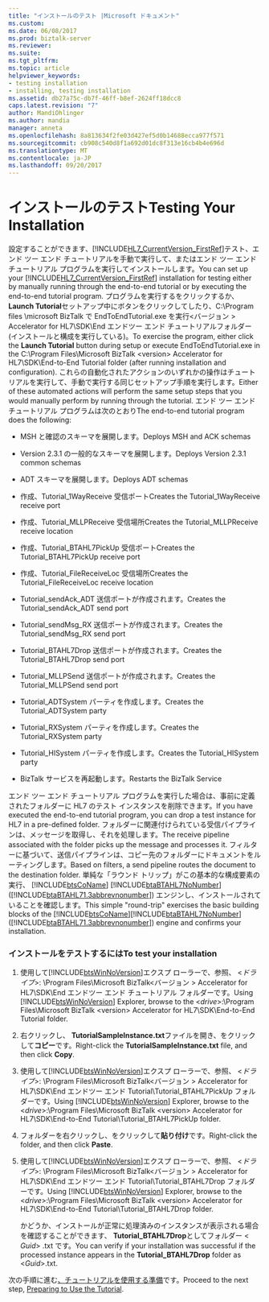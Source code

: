 ```yaml
---
title: "インストールのテスト |Microsoft ドキュメント"
ms.custom: 
ms.date: 06/08/2017
ms.prod: biztalk-server
ms.reviewer: 
ms.suite: 
ms.tgt_pltfrm: 
ms.topic: article
helpviewer_keywords:
- testing installation
- installing, testing installation
ms.assetid: db27a75c-db7f-46ff-b8ef-2624ff18dcc8
caps.latest.revision: "7"
author: MandiOhlinger
ms.author: mandia
manager: anneta
ms.openlocfilehash: 8a813634f2fe03d427ef5d0b14688ecca977f571
ms.sourcegitcommit: cb908c540d8f1a692d01dc8f313e16cb4b4e696d
ms.translationtype: MT
ms.contentlocale: ja-JP
ms.lasthandoff: 09/20/2017
---
```

# <a name="testing-your-installation"></a><span data-ttu-id="8c48c-102">インストールのテスト</span><span class="sxs-lookup"><span data-stu-id="8c48c-102">Testing Your Installation</span></span>
<span data-ttu-id="8c48c-103">設定することができます、[!INCLUDE[HL7_CurrentVersion_FirstRef](../../includes/hl7-currentversion-firstref-md.md)]テスト、エンド ツー エンド チュートリアルを手動で実行して、またはエンド ツー エンド チュートリアル プログラムを実行してインストールします。</span><span class="sxs-lookup"><span data-stu-id="8c48c-103">You can set up your [!INCLUDE[HL7_CurrentVersion_FirstRef](../../includes/hl7-currentversion-firstref-md.md)] installation for testing either by manually running through the end-to-end tutorial or by executing the end-to-end tutorial program.</span></span> <span data-ttu-id="8c48c-104">プログラムを実行するをクリックするか、 **Launch Tutorial**セットアップ中にボタンをクリックしてしたり、C:\Program files \microsoft BizTalk で EndToEndTutorial.exe を実行\<バージョン > Accelerator for HL7\SDK\End エンドツー エンド チュートリアルフォルダー (インストールと構成を実行している)。</span><span class="sxs-lookup"><span data-stu-id="8c48c-104">To exercise the program, either click the **Launch Tutorial** button during setup or execute EndToEndTutorial.exe in the C:\Program Files\Microsoft BizTalk \<version> Accelerator for HL7\SDK\End-to-End Tutorial folder (after running installation and configuration).</span></span> <span data-ttu-id="8c48c-105">これらの自動化されたアクションのいずれかの操作はチュートリアルを実行して、手動で実行する同じセットアップ手順を実行します。</span><span class="sxs-lookup"><span data-stu-id="8c48c-105">Either of these automated actions will perform the same setup steps that you would manually perform by running through the tutorial.</span></span> <span data-ttu-id="8c48c-106">エンド ツー エンド チュートリアル プログラムは次のとおり</span><span class="sxs-lookup"><span data-stu-id="8c48c-106">The end-to-end tutorial program does the following:</span></span>  
  
-   <span data-ttu-id="8c48c-107">MSH と確認のスキーマを展開します。</span><span class="sxs-lookup"><span data-stu-id="8c48c-107">Deploys MSH and ACK schemas</span></span>  
  
-   <span data-ttu-id="8c48c-108">Version 2.3.1 の一般的なスキーマを展開します。</span><span class="sxs-lookup"><span data-stu-id="8c48c-108">Deploys Version 2.3.1 common schemas</span></span>  
  
-   <span data-ttu-id="8c48c-109">ADT スキーマを展開します。</span><span class="sxs-lookup"><span data-stu-id="8c48c-109">Deploys ADT schemas</span></span>  
  
-   <span data-ttu-id="8c48c-110">作成、Tutorial_1WayReceive 受信ポート</span><span class="sxs-lookup"><span data-stu-id="8c48c-110">Creates the Tutorial_1WayReceive receive port</span></span>  
  
-   <span data-ttu-id="8c48c-111">作成、Tutorial_MLLPReceive 受信場所</span><span class="sxs-lookup"><span data-stu-id="8c48c-111">Creates the Tutorial_MLLPReceive receive location</span></span>  
  
-   <span data-ttu-id="8c48c-112">作成、Tutorial_BTAHL7PickUp 受信ポート</span><span class="sxs-lookup"><span data-stu-id="8c48c-112">Creates the Tutorial_BTAHL7PickUp receive port</span></span>  
  
-   <span data-ttu-id="8c48c-113">作成、Tutorial_FileReceiveLoc 受信場所</span><span class="sxs-lookup"><span data-stu-id="8c48c-113">Creates the Tutorial_FileReceiveLoc receive location</span></span>  
  
-   <span data-ttu-id="8c48c-114">Tutorial_sendAck_ADT 送信ポートが作成されます。</span><span class="sxs-lookup"><span data-stu-id="8c48c-114">Creates the Tutorial_sendAck_ADT send port</span></span>  
  
-   <span data-ttu-id="8c48c-115">Tutorial_sendMsg_RX 送信ポートが作成されます。</span><span class="sxs-lookup"><span data-stu-id="8c48c-115">Creates the Tutorial_sendMsg_RX send port</span></span>  
  
-   <span data-ttu-id="8c48c-116">Tutorial_BTAHL7Drop 送信ポートが作成されます。</span><span class="sxs-lookup"><span data-stu-id="8c48c-116">Creates the Tutorial_BTAHL7Drop send port</span></span>  
  
-   <span data-ttu-id="8c48c-117">Tutorial_MLLPSend 送信ポートが作成されます。</span><span class="sxs-lookup"><span data-stu-id="8c48c-117">Creates the Tutorial_MLLPSend send port</span></span>  
  
-   <span data-ttu-id="8c48c-118">Tutorial_ADTSystem パーティを作成します。</span><span class="sxs-lookup"><span data-stu-id="8c48c-118">Creates the Tutorial_ADTSystem party</span></span>  
  
-   <span data-ttu-id="8c48c-119">Tutorial_RXSystem パーティを作成します。</span><span class="sxs-lookup"><span data-stu-id="8c48c-119">Creates the Tutorial_RXSystem party</span></span>  
  
-   <span data-ttu-id="8c48c-120">Tutorial_HISystem パーティを作成します。</span><span class="sxs-lookup"><span data-stu-id="8c48c-120">Creates the Tutorial_HISystem party</span></span>  
  
-   <span data-ttu-id="8c48c-121">BizTalk サービスを再起動します。</span><span class="sxs-lookup"><span data-stu-id="8c48c-121">Restarts the BizTalk Service</span></span>  
  
 <span data-ttu-id="8c48c-122">エンド ツー エンド チュートリアル プログラムを実行した場合は、事前に定義されたフォルダーに HL7 のテスト インスタンスを削除できます。</span><span class="sxs-lookup"><span data-stu-id="8c48c-122">If you have executed the end-to-end tutorial program, you can drop a test instance for HL7 in a pre-defined folder.</span></span> <span data-ttu-id="8c48c-123">フォルダーに関連付けられている受信パイプラインは、メッセージを取得し、それを処理します。</span><span class="sxs-lookup"><span data-stu-id="8c48c-123">The receive pipeline associated with the folder picks up the message and processes it.</span></span> <span data-ttu-id="8c48c-124">フィルターに基づいて、送信パイプラインは、コピー先のフォルダーにドキュメントをルーティングします。</span><span class="sxs-lookup"><span data-stu-id="8c48c-124">Based on filters, a send pipeline routes the document to the destination folder.</span></span> <span data-ttu-id="8c48c-125">単純な「ラウンド トリップ」がこの基本的な構成要素の実行、 [!INCLUDE[btsCoName](../../includes/btsconame-md.md)] [!INCLUDE[btaBTAHL7NoNumber](../../includes/btabtahl7nonumber-md.md)] ([!INCLUDE[btaBTAHL71.3abbrevnonumber](../../includes/btabtahl71-3abbrevnonumber-md.md)]) エンジンし、インストールされていることを確認します。</span><span class="sxs-lookup"><span data-stu-id="8c48c-125">This simple "round-trip" exercises the basic building blocks of the [!INCLUDE[btsCoName](../../includes/btsconame-md.md)][!INCLUDE[btaBTAHL7NoNumber](../../includes/btabtahl7nonumber-md.md)] ([!INCLUDE[btaBTAHL71.3abbrevnonumber](../../includes/btabtahl71-3abbrevnonumber-md.md)]) engine and confirms your installation.</span></span>  
  
### <a name="to-test-your-installation"></a><span data-ttu-id="8c48c-126">インストールをテストするには</span><span class="sxs-lookup"><span data-stu-id="8c48c-126">To test your installation</span></span>  
  
1.  <span data-ttu-id="8c48c-127">使用して[!INCLUDE[btsWinNoVersion](../../includes/btswinnoversion-md.md)]エクスプ ローラーで、参照、 \<*ドライブ*>: \Program Files\Microsoft BizTalk\<バージョン > Accelerator for HL7\SDK\End エンドツー エンド チュートリアル フォルダーです。</span><span class="sxs-lookup"><span data-stu-id="8c48c-127">Using [!INCLUDE[btsWinNoVersion](../../includes/btswinnoversion-md.md)] Explorer, browse to the \<*drive*>:\Program Files\Microsoft BizTalk \<version> Accelerator for HL7\SDK\End-to-End Tutorial folder.</span></span>  
  
2.  <span data-ttu-id="8c48c-128">右クリックし、 **TutorialSampleInstance.txt**ファイルを開き、をクリックして**コピー**です。</span><span class="sxs-lookup"><span data-stu-id="8c48c-128">Right-click the **TutorialSampleInstance.txt** file, and then click **Copy**.</span></span>  
  
3.  <span data-ttu-id="8c48c-129">使用して[!INCLUDE[btsWinNoVersion](../../includes/btswinnoversion-md.md)]エクスプ ローラーで、参照、 \<*ドライブ*>: \Program Files\Microsoft BizTalk\<バージョン > Accelerator for HL7\SDK\End エンドツー エンド Tutorial\Tutorial_BTAHL7PickUp フォルダーです。</span><span class="sxs-lookup"><span data-stu-id="8c48c-129">Using [!INCLUDE[btsWinNoVersion](../../includes/btswinnoversion-md.md)] Explorer, browse to the \<*drive*>:\Program Files\Microsoft BizTalk \<version> Accelerator for HL7\SDK\End-to-End Tutorial\Tutorial_BTAHL7PickUp folder.</span></span>  
  
4.  <span data-ttu-id="8c48c-130">フォルダーを右クリックし、をクリックして**貼り付け**です。</span><span class="sxs-lookup"><span data-stu-id="8c48c-130">Right-click the folder, and then click **Paste**.</span></span>  
  
5.  <span data-ttu-id="8c48c-131">使用して[!INCLUDE[btsWinNoVersion](../../includes/btswinnoversion-md.md)]エクスプ ローラーで、参照、 \<*ドライブ*>: \Program Files\Microsoft BizTalk\<バージョン > Accelerator for HL7\SDK\End エンドツー エンド Tutorial\Tutorial_BTAHL7Drop フォルダーです。</span><span class="sxs-lookup"><span data-stu-id="8c48c-131">Using [!INCLUDE[btsWinNoVersion](../../includes/btswinnoversion-md.md)] Explorer, browse to the \<*drive*>:\Program Files\Microsoft BizTalk \<version> Accelerator for HL7\SDK\End-to-End Tutorial\Tutorial_BTAHL7Drop folder.</span></span>  
  
     <span data-ttu-id="8c48c-132">かどうか、インストールが正常に処理済みのインスタンスが表示される場合を確認することができます、 **Tutorial_BTAHL7Drop**としてフォルダー \< *Guid*> .txt です。</span><span class="sxs-lookup"><span data-stu-id="8c48c-132">You can verify if your installation was successful if the processed instance appears in the **Tutorial_BTAHL7Drop** folder as \<*Guid*>.txt.</span></span>  
  
 <span data-ttu-id="8c48c-133">次の手順に進む[、チュートリアルを使用する準備](../../adapters-and-accelerators/accelerator-hl7/preparing-to-use-the-tutorial2.md)です。</span><span class="sxs-lookup"><span data-stu-id="8c48c-133">Proceed to the next step, [Preparing to Use the Tutorial](../../adapters-and-accelerators/accelerator-hl7/preparing-to-use-the-tutorial2.md).</span></span>